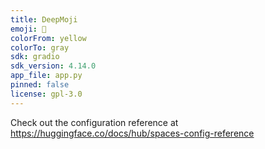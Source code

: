 ```yaml
---
title: DeepMoji
emoji: 🐠
colorFrom: yellow
colorTo: gray
sdk: gradio
sdk_version: 4.14.0
app_file: app.py
pinned: false
license: gpl-3.0
---
```


Check out the configuration reference at https://huggingface.co/docs/hub/spaces-config-reference
